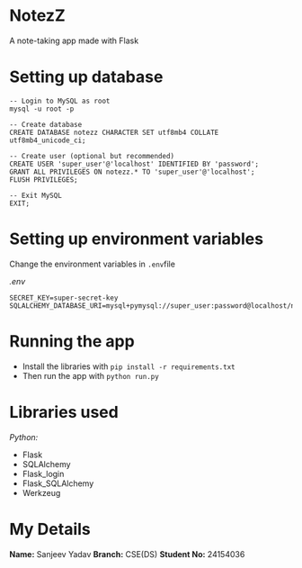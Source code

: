 # NotezZ

A note-taking app made with Flask

# Setting up database

```
-- Login to MySQL as root
mysql -u root -p

-- Create database
CREATE DATABASE notezz CHARACTER SET utf8mb4 COLLATE utf8mb4_unicode_ci;

-- Create user (optional but recommended)
CREATE USER 'super_user'@'localhost' IDENTIFIED BY 'password';
GRANT ALL PRIVILEGES ON notezz.* TO 'super_user'@'localhost';
FLUSH PRIVILEGES;

-- Exit MySQL
EXIT;

```

# Setting up environment variables

Change the environment variables in `.env`file

*.env*

```
SECRET_KEY=super-secret-key
SQLALCHEMY_DATABASE_URI=mysql+pymysql://super_user:password@localhost/notezz

```

# Running the app

- Install the libraries with `pip install -r requirements.txt`
- Then run the app with `python run.py`

# Libraries used

*Python:*
- Flask
- SQLAlchemy
- Flask_login
- Flask_SQLAlchemy
- Werkzeug

# My Details

**Name:** Sanjeev Yadav
**Branch:** CSE(DS)
**Student No:** 24154036

